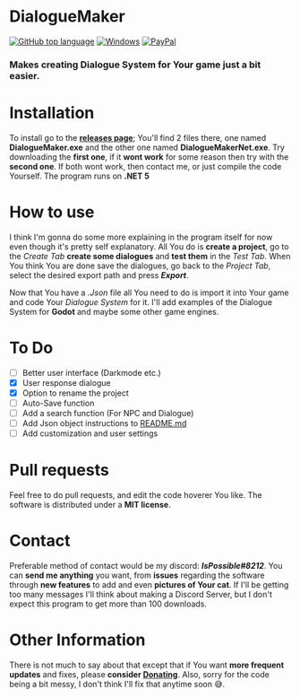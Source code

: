 # DialogueMaker

[![GitHub top language](https://img.shields.io/github/languages/top/AndyFilter/DialogueMaker?style=flat-square)](https://en.wikipedia.org/wiki/C_Sharp_(programming_language))  [![Windows](https://img.shields.io/badge/platform-Windows-0078d7.svg?style=flat-square)](https://en.wikipedia.org/wiki/Microsoft_Windows) [![PayPal](https://img.shields.io/badge/donate-PayPal-orange.svg?style=flat-square&logo=PayPal)](https://www.paypal.me/MaciejGrzeda)
### Makes creating Dialogue System for Your game just a bit easier.

# Installation
To install go to the [**releases page**](https://github.com/AndyFilter/DialogueMaker/releases/latest); You'll find 2 files there, one named **DialogueMaker.exe** and the other one named **DialogueMakerNet.exe**. Try downloading the **first one**, if it **wont work** for some reason then try with the **second one**. If both wont work, then contact me, or just compile the code Yourself. The program runs on **.NET 5**

# How to use
I think I'm gonna do some more explaining in the program itself for now even though it's pretty self explanatory. All You do is **create a project**, go to the *Create Tab* **create some dialogues** and **test them** in the *Test Tab*. When You think You are done save the dialogues, go back to the *Project Tab*, select the desired export path and press ***Export***.

Now that You have a *.Json* file all You need to do is import it into Your game and code Your *Dialogue System* for it. I'll add examples of the Dialogue System for **Godot** and maybe some other game engines.

# To Do

 - [ ] Better user interface (Darkmode etc.)
 - [x] User response dialogue
 - [x] Option to rename the project
 - [ ] Auto-Save function
 - [ ] Add a search function (For NPC and Dialogue)
 - [ ] Add Json object instructions to [README.md](https://github.com/AndyFilter/DialogueMaker/blob/main/README.md)
 - [ ] Add customization and user settings

# Pull requests
Feel free to do pull requests, and edit the code hoverer You like. The software is distributed under a **MIT license**.

# Contact
Preferable method of contact would be my discord: ***IsPossible#8212***. You can **send me anything** you want, from **issues** regarding the software through **new features** to add and even **pictures of Your cat**. If I'll be getting too many messages I'll think about making a Discord Server, but I don't expect this program to get more than 100 downloads.

# Other Information
There is not much to say about that except that if You want **more frequent updates** and fixes, please **consider [Donating](https://www.paypal.me/MaciejGrzeda)**. Also, sorry for the code being a bit messy, I don't think I'll fix that anytime soon 😅.
